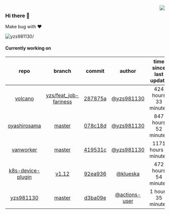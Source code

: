 <img align="right" src="https://github-readme-stats.vercel.app/api?username=yzs981130&show_icons=true&hide_title=true" />

### Hi there 👋


Make bug with ❤️

<p align="left"> <img src=https://komarev.com/ghpvc/?username=yzs981130 alt=yzs981130/> </p>


<!--
**yzs981130/yzs981130** is a ✨ _special_ ✨ repository because its `README.md` (this file) appears on your GitHub profile.

Here are some ideas to get you started:

- 🔭 I’m currently working on ...
- 🌱 I’m currently learning ...
- 👯 I’m looking to collaborate on ...
- 🤔 I’m looking for help with ...
- 💬 Ask me about ...
- 📫 How to reach me: ...
- 😄 Pronouns: ...
- ⚡ Fun fact: ...
-->

#### Currently working on


| repo | branch | commit | author | time since last update | language |
|:---:|:---:|:---:|:---:|:---:|:---:|
| [volcano](https://github.com/yzs981130/volcano) | [yzs/feat_job-fariness](https://github.com/yzs981130/volcano/tree/yzs/feat_job-fariness) |[287875a](https://github.com/yzs981130/volcano/commit/287875ab4305327d60cef83f8c9cf5679588b4bf) | [@yzs981130](https://github.com/yzs981130) |424 hours 33 minutes | ![](https://img.shields.io/badge/language-Go-default.svg?style=flat-square)|
| [oyashirosama](https://github.com/yzs981130/oyashirosama) | [master](https://github.com/yzs981130/oyashirosama/tree/master) |[078c18d](https://github.com/yzs981130/oyashirosama/commit/078c18d10c61e6f2a53c06eecc2d8b6cc0d163b7) | [@yzs981130](https://github.com/yzs981130) |847 hours 52 minutes | ![](https://img.shields.io/badge/language-Go-default.svg?style=flat-square)|
| [vanworker](https://github.com/yzs981130/vanworker) | [master](https://github.com/yzs981130/vanworker/tree/master) |[419531c](https://github.com/yzs981130/vanworker/commit/419531cbf091374df5fc4f9f35ff7fdc2ff732bd) | [@yzs981130](https://github.com/yzs981130) |1171 hours 8 minutes | ![](https://img.shields.io/badge/language-HTML-default.svg?style=flat-square)|
| [k8s-device-plugin](https://github.com/yzs981130/k8s-device-plugin) | [v1.12](https://github.com/yzs981130/k8s-device-plugin/tree/v1.12) |[92ea936](https://github.com/yzs981130/k8s-device-plugin/commit/92ea936a4308c33f10ed7fcd290d3f48757b843f) | [@klueska](https://github.com/klueska) |472 hours 54 minutes | ![](https://img.shields.io/badge/language-Go-default.svg?style=flat-square)|
| [yzs981130](https://github.com/yzs981130/yzs981130) | [master](https://github.com/yzs981130/yzs981130/tree/master) |[d3ba09e](https://github.com/yzs981130/yzs981130/commit/d3ba09efc18bb08bf0296e60f894c8b89e5873ce) | [@actions-user](https://github.com/actions-user) |1 hours 35 minutes | ![](https://img.shields.io/badge/language-Go-default.svg?style=flat-square)|
